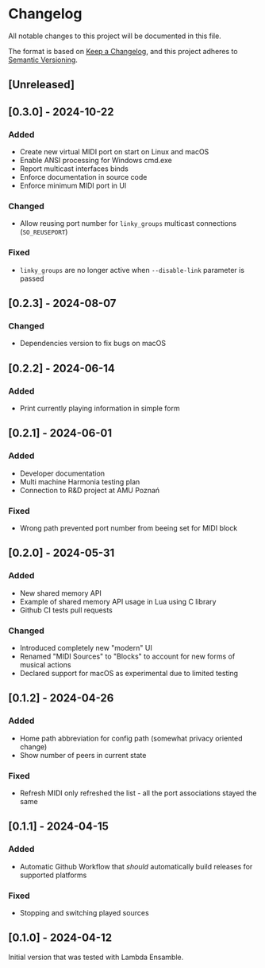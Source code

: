 # Changelog

All notable changes to this project will be documented in this file.

The format is based on [Keep a Changelog](https://keepachangelog.com/en/1.1.0/),
and this project adheres to [Semantic Versioning](https://semver.org/spec/v2.0.0.html).

## [Unreleased]

## [0.3.0] - 2024-10-22

### Added

- Create new virtual MIDI port on start on Linux and macOS
- Enable ANSI processing for Windows cmd.exe
- Report multicast interfaces binds
- Enforce documentation in source code
- Enforce minimum MIDI port in UI

### Changed

- Allow reusing port number for `linky_groups` multicast connections (`SO_REUSEPORT`)

### Fixed

- `linky_groups` are no longer active when `--disable-link` parameter is passed

## [0.2.3] - 2024-08-07

### Changed

- Dependencies version to fix bugs on macOS

## [0.2.2] - 2024-06-14

### Added

- Print currently playing information in simple form

## [0.2.1] - 2024-06-01

### Added

- Developer documentation
- Multi machine Harmonia testing plan
- Connection to R&D project at AMU Poznań

### Fixed

- Wrong path prevented port number from beeing set for MIDI block

## [0.2.0] - 2024-05-31

### Added

- New shared memory API
- Example of shared memory API usage in Lua using C library
- Github CI tests pull requests

### Changed

- Introduced completely new "modern" UI
- Renamed "MIDI Sources" to "Blocks" to account for new forms of musical actions
- Declared support for macOS as experimental due to limited testing

## [0.1.2] - 2024-04-26

### Added

- Home path abbreviation for config path (somewhat privacy oriented change)
- Show number of peers in current state

### Fixed

- Refresh MIDI only refreshed the list - all the port associations stayed the same

## [0.1.1] - 2024-04-15

### Added

- Automatic Github Workflow that _should_ automatically build releases for supported platforms

### Fixed

- Stopping and switching played sources

## [0.1.0] - 2024-04-12

Initial version that was tested with Lambda Ensamble.
